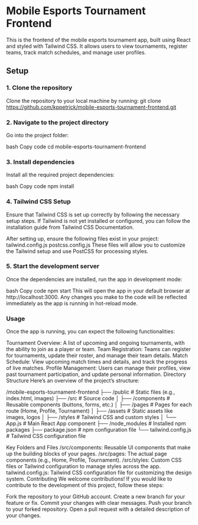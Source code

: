 # Mobile Esports Tournament Frontend

This is the frontend of the mobile esports tournament app, built using React and styled with Tailwind CSS. It allows users to view tournaments, register teams, track match schedules, and manage user profiles.

## Setup

### 1. Clone the repository

Clone the repository to your local machine by running:
git clone https://github.com/kppetrick/mobile-esports-tournament-frontend.git

### 2. Navigate to the project directory
Go into the project folder:

bash
Copy code
cd mobile-esports-tournament-frontend

### 3. Install dependencies
Install all the required project dependencies:

bash
Copy code
npm install

### 4. Tailwind CSS Setup
Ensure that Tailwind CSS is set up correctly by following the necessary setup steps. If Tailwind is not yet installed or configured, you can follow the installation guide from Tailwind CSS Documentation.

After setting up, ensure the following files exist in your project:
tailwind.config.js
postcss.config.js
These files will allow you to customize the Tailwind setup and use PostCSS for processing styles.

### 5. Start the development server
Once the dependencies are installed, run the app in development mode:

bash
Copy code
npm start
This will open the app in your default browser at http://localhost:3000. Any changes you make to the code will be reflected immediately as the app is running in hot-reload mode.

### Usage
Once the app is running, you can expect the following functionalities:

Tournament Overview: A list of upcoming and ongoing tournaments, with the ability to join as a player or team.
Team Registration: Teams can register for tournaments, update their roster, and manage their team details.
Match Schedule: View upcoming match times and details, and track the progress of live matches.
Profile Management: Users can manage their profiles, view past tournament participation, and update personal information.
Directory Structure
Here’s an overview of the project’s structure:

/mobile-esports-tournament-frontend
├── /public                 # Static files (e.g., index.html, images)
├── /src                    # Source code
│   ├── /components         # Reusable components (buttons, forms, etc.)
│   ├── /pages              # Pages for each route (Home, Profile, Tournament)
│   ├── /assets             # Static assets like images, logos
│   ├── /styles             # Tailwind CSS and custom styles
│   └── App.js              # Main React App component
├── /node_modules           # Installed npm packages
├── package.json            # npm configuration file
└── tailwind.config.js      # Tailwind CSS configuration file


Key Folders and Files
/src/components: Reusable UI components that make up the building blocks of your pages.
/src/pages: The actual page components (e.g., Home, Profile, Tournament).
/src/styles: Custom CSS files or Tailwind configuration to manage styles across the app.
tailwind.config.js: Tailwind CSS configuration file for customizing the design system.
Contributing
We welcome contributions! If you would like to contribute to the development of this project, follow these steps:

Fork the repository to your GitHub account.
Create a new branch for your feature or fix.
Commit your changes with clear messages.
Push your branch to your forked repository.
Open a pull request with a detailed description of your changes.
